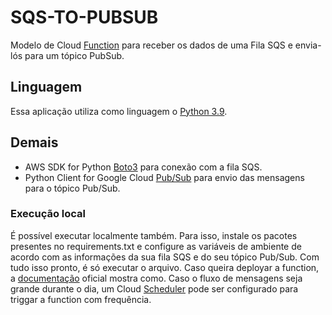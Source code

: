 # SQS-TO-PUBSUB

Modelo de Cloud [Function](https://cloud.google.com/functions/docs/concepts/overview?hl=pt-br) para receber os dados de uma Fila SQS e envia-lós para um tópico PubSub.


## Linguagem
Essa aplicação utiliza como linguagem o [Python 3.9](https://www.python.org/).


## Demais
- AWS SDK for Python [Boto3](https://boto3.amazonaws.com/v1/documentation/api/latest/index.html) para conexão com a fila SQS.
- Python Client for Google Cloud [Pub/Sub](https://cloud.google.com/python/docs/reference/pubsub/latest) para envio das mensagens para o tópico Pub/Sub.


### Execução local
É possível executar localmente também. Para isso, instale os pacotes presentes no requirements.txt e configure as variáveis de ambiente de acordo com as informações da sua fila SQS e do seu tópico Pub/Sub. Com tudo isso pronto, é só executar o arquivo.
Caso queira deployar a function, a [documentação](https://cloud.google.com/functions/docs/deploy?hl=pt-br#console) oficial mostra como. Caso o fluxo de mensagens seja grande durante o dia, um Cloud [Scheduler](https://cloud.google.com/scheduler?hl=pt-br) pode ser configurado para triggar a function com frequência.